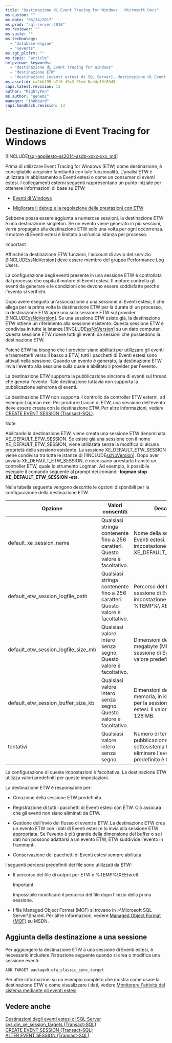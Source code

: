 ```yaml
---
title: "Destinazione di Event Tracing for Windows | Microsoft Docs"
ms.custom: ""
ms.date: "03/14/2017"
ms.prod: "sql-server-2016"
ms.reviewer: ""
ms.suite: ""
ms.technology: 
  - "database-engine"
  - "xevents"
ms.tgt_pltfrm: ""
ms.topic: "article"
helpviewer_keywords: 
  - "destinazione di Event Tracing for Windows"
  - "destinazione ETW"
  - "destinazioni [eventi estesi di SQL Server], destinazione di Event Tracing for Windows"
ms.assetid: ca2bb295-b7f6-49c3-91ed-0ad4c39f89d5
caps.latest.revision: 13
author: "MightyPen"
ms.author: "genemi"
manager: "jhubbard"
caps.handback.revision: 13
---
```

# Destinazione di Event Tracing for Windows
[!INCLUDE[tsql-appliesto-ss2014-asdb-xxxx-xxx_md](../../includes/tsql-appliesto-ss2014-asdb-xxxx-xxx-md.md)]

  Prima di utilizzare Event Tracing for Windows (ETW) come destinazione, è consigliabile acquisire familiarità con tale funzionalità. L'analisi ETW è utilizzata in abbinamento a Eventi estesi o come un consumer di eventi estesi. I collegamenti esterni seguenti rappresentano un punto iniziale per ottenere informazioni di base su ETW:  
  
-   [Eventi di Windows](http://go.microsoft.com/fwlink/?LinkId=92380)  
  
-   [Migliorare il debug e la regolazione delle prestazioni con ETW](http://go.microsoft.com/fwlink/?LinkId=92381)  
  
 Sebbene possa essere aggiunta a numerose sessioni, la destinazione ETW è una destinazione singleton. Se un evento viene generato in più sessioni, verrà propagato alla destinazione ETW solo una volta per ogni occorrenza. Il motore di Eventi estesi è limitato a un'unica istanza per processo.  
  
> [!IMPORTANT]  
>  Affinché la destinazione ETW funzioni, l'account di avvio del servizio [!INCLUDE[ssNoVersion](../../includes/ssnoversion-md.md)] deve essere membro del gruppo Performance Log Users.  
  
 La configurazione degli eventi presente in una sessione ETW è controllata dal processo che ospita il motore di Eventi estesi. Il motore controlla gli eventi da generare e le condizioni che devono essere soddisfatte perché l'evento si verifichi.  
  
 Dopo avere eseguito un'associazione a una sessione di Eventi estesi, il che allega per la prima volta la destinazione ETW per la durata di un processo, la destinazione ETW apre una sola sessione ETW sul provider [!INCLUDE[ssNoVersion](../../includes/ssnoversion-md.md)]. Se una sessione ETW esiste già, la destinazione ETW ottiene un riferimento alla sessione esistente. Questa sessione ETW è condivisa in tutte le istanze [!INCLUDE[ssNoVersion](../../includes/ssnoversion-md.md)] su un dato computer. Questa sessione ETW riceve tutti gli eventi da sessioni che possiedono la destinazione ETW.  
  
 Poiché ETW ha bisogno che i provider siano abilitati per utilizzare gli eventi e trasmetterli verso il basso a ETW, tutti i pacchetti di Eventi estesi sono attivati nella sessione. Quando un evento è generato, la destinazione ETW invia l'evento alla sessione sulla quale è abilitato il provider per l'evento.  
  
 La destinazione ETW supporta la pubblicazione sincrona di eventi sul thread che genera l'evento. Tale destinazione tuttavia non supporta la pubblicazione asincrona di eventi.  
  
 La destinazione ETW non supporta il controllo da controller ETW esterni, ad esempio Logman.exe. Per produrre tracce di ETW, una sessione dell'evento deve essere creata con la destinazione ETW. Per altre informazioni, vedere [CREATE EVENT SESSION &#40;Transact-SQL&#41;](../../t-sql/statements/create-event-session-transact-sql.md).  
  
> [!NOTE]  
>  Abilitando la destinazione ETW, viene creata una sessione ETW denominata XE_DEFAULT_ETW_SESSION. Se esiste già una sessione con il nome XE_DEFAULT_ETW_SESSION, viene utilizzata senza la modifica di alcuna proprietà della sessione esistente. La sessione XE_DEFAULT_ETW_SESSION viene condivisa tra tutte le istanze di [!INCLUDE[ssNoVersion](../../includes/ssnoversion-md.md)]. Dopo aver avviato XE_DEFAULT_ETW_SESSION, è necessario arrestarla tramite un controller ETW, quale lo strumento Logman. Ad esempio, è possibile eseguire il comando seguente al prompt dei comandi: **logman stop XE_DEFAULT_ETW_SESSION -ets**.  
  
 Nella tabella seguente vengono descritte le opzioni disponibili per la configurazione della destinazione ETW.  
  
|Opzione|Valori consentiti|Descrizione|  
|------------|--------------------|-----------------|  
|default_xe_session_name|Qualsiasi stringa contenente fino a 256 caratteri. Questo valore è facoltativo.|Nome della sessione di Eventi estesi. Per impostazione predefinita è XE_DEFAULT_ETW_SESSION.|  
|default_etw_session_logfile_path|Qualsiasi stringa contenente fino a 256 caratteri. Questo valore è facoltativo.|Percorso del file di log per la sessione di Eventi estesi. Per impostazione predefinita è %TEMP%\ XEEtw.etl.|  
|default_etw_session_logfile_size_mb|Qualsiasi valore intero senza segno. Questo valore è facoltativo.|Dimensioni del file di log, in megabyte (MB), per la sessione di Eventi estesi. Il valore predefinito è 20 MB.|  
|default_etw_session_buffer_size_kb|Qualsiasi valore intero senza segno. Questo valore è facoltativo.|Dimensioni del buffer in memoria, in kilobyte (MB), per la sessione di Eventi estesi. Il valore predefinito è 128 MB.|  
|tentativi|Qualsiasi valore intero senza segno.|Numero di tentativi di pubblicazione dell'evento al sottosistema ETW prima di eliminare l'evento. Il valore predefinito è 0.|  
  
 La configurazione di queste impostazioni è facoltativa. La destinazione ETW utilizza valori predefiniti per queste impostazioni.  
  
 La destinazione ETW è responsabile per:  
  
-   Creazione della sessione ETW predefinita.  
  
-   Registrazione di tutti i pacchetti di Eventi estesi con ETW. Ciò assicura che gli eventi non siano eliminati da ETW.  
  
-   Gestione dell'invio del flusso di eventi a ETW. La destinazione ETW crea un evento ETW con i dati di Eventi estesi e lo invia alla sessione ETW appropriata. Se l'evento è più grande della dimensione del buffer o se i dati non possono adattarsi a un evento ETW, ETW suddivide l'evento in frammenti.  
  
-   Conservazione dei pacchetti di Eventi estesi sempre abilitata.  
  
 I seguenti percorsi predefiniti dei file sono utilizzati da ETW:  
  
-   Il percorso del file di output per ETW è %TEMP%\XEEtw.etl.  
  
    > [!IMPORTANT]  
    >  Impossibile modificare il percorso del file dopo l'inizio della prima sessione.  
  
-   I file Managed Object Format (MOF) si trovano in *<percorso di installazione>\>*\Microsoft SQL Server\Shared. Per altre informazioni, vedere [Managed Object Format (MOF)](http://go.microsoft.com/fwlink/?LinkId=92851) su MSDN.  
  
## Aggiunta della destinazione a una sessione  
 Per aggiungere la destinazione ETW a una sessione di Eventi estesi, è necessario includere l'istruzione seguente quando si crea o modifica una sessione eventi:  
  
```  
ADD TARGET package0.etw_classic_sync_target  
```  
  
 Per altre informazioni su un esempio completo che mostra come usare la destinazione ETW e come visualizzare i dati, vedere [Monitorare l'attività del sistema mediante gli eventi estesi](../../relational-databases/extended-events/monitor-system-activity-using-extended-events.md).  
  
## Vedere anche  
 [Destinazioni degli eventi estesi di SQL Server](../Topic/SQL%20Server%20Extended%20Events%20Targets.md)   
 [sys.dm_xe_session_targets &#40;Transact-SQL&#41;](../../relational-databases/system-dynamic-management-views/sys-dm-xe-session-targets-transact-sql.md)   
 [CREATE EVENT SESSION &#40;Transact-SQL&#41;](../../t-sql/statements/create-event-session-transact-sql.md)   
 [ALTER EVENT SESSION &#40;Transact-SQL&#41;](../../t-sql/statements/alter-event-session-transact-sql.md)  
  
  